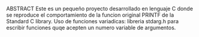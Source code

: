 ABSTRACT
Este es un pequeño proyecto desarrollado en lenguaje C donde se reproduce el comportamiento de la funcion original PRINTF de la Standard C library. 
Uso de funciones variadicas: libreria stdarg.h para escribir funciones quqe acepten un numero variable de argumentos. 
